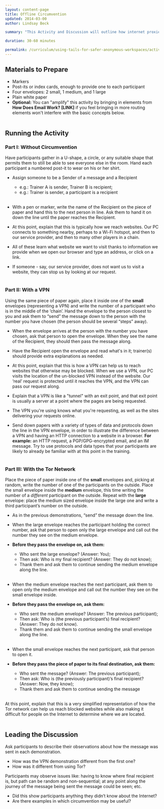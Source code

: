 ```yaml
---
layout: content-page
title: Offline Circumvention
updated: 2014-03-00
author: Lindsay Beck

summary: "This Activity and Discussion will outline how internet proxies work to disguise IP addresses, moving through three different scenarios: traffic routed over HTTP, traffic routed through a VPN, and traffic routed over the Tor network."

duration: 30-60 minutes

permalink: /curriculum/using-tails-for-safer-anonymous-workspaces/activity-and-discussion/offline-circumvention/
---
```

## Materials to Prepare ##

- Markers
- Post-its or index cards, enough to provide one to each participant
- Four envelopes: 2 small, 1 medium, and 1 large
- Plain white paper
- **Optional:** You can "amplify" this activity by bringing in elements from **How Does Email Work? [LINK]** if you feel bringing in more routing elements won't interfere with the basic concepts below.
<br><br>

## Running the Activity ##

### Part I: Without Circumvention ###

Have participants gather in a U-shape, a circle, or any suitable shape that permits them to still be able to see everyone else in the room. Hand each participant a numbered post-it to wear on his or her shirt.

- Assign someone to be a Sender of a message and a Recipient
	- e.g.: Trainer A is sender, Trainer B is recipient;
	- e.g.: Trainer is sender, a participant is a recipient
<br><br>
- With a pen or marker, write the name of the Recipient on the piece of paper and hand this to the next person in line. Ask them to hand it on down the line until the paper reaches the Recipient.

- At this point, explain that this is typically how we reach websites. Our PC connects to something nearby, perhaps to a Wi-Fi hotspot, and then to our service provider, and then to many other players in a chain.

- All of these learn what website we want to visit thanks to information we provide when we open our browser and type an address, or click on a link.

- If someone - say, our service provider, does not want us to visit a website, they can stop us by looking at our request.
<br><br>

### Part II: With a VPN ###

Using the same piece of paper again, place it inside one of the **small** envelopes (representing a VPN) and write the number of a participant who is in the middle of the ‘chain’. Hand the envelope to the person closest to you and ask them to “send” the message down to the person with the number you have chosen (the person should be several “steps” away).

- When the envelope arrives at the person with the number you have chosen, ask that person to open the envelope. When they see the name of the Recipient, they should then pass the message along.

- Have the Recipient open the envelope and read what's in it; trainer(s) should provide extra explanations as needed.

- At this point, explain that this is how a VPN can help us to reach websites that otherwise may be blocked. When we use a VPN, our PC visits the location of the un-blocked VPN instead of the website. Our ‘real’ request is protected until it reaches the VPN, and the VPN can pass our request along.

- Explain that a VPN is like a "tunnel" with an exit point, and that exit point is usually a server at a point where the pages are being requested.

- The VPN you're using knows what you're requesting, as well as the sites delivering your requests online.

- Send down papers with a variety of types of data and protocols down the line in the VPN envelope, in order to illustrate the difference between a VPN and having an HTTP connection to a website in a browser. **For example:** an HTTP request, a PGP/GPG-encrypted email, and an IM message. Try to use protocols and data types that your participants are likely to already be familiar with at this point in the training.
<br><br>

### Part III: With the Tor Network ###

Place the piece of paper inside one of the **small** envelopes and, picking at random, write the number of one of the participants on the outside. Place the small envelope inside the **medium** envelope, this time writing the number of a *different* participant on the outside.
Repeat with the **large** envelope: place the medium sized envelope inside the large one and write a third participant’s number on the outside.


- As in the previous demonstrations, “send” the message down the line.

- When the large envelope reaches the participant holding the correct number, ask that person to open only the large envelope and call out the number they see on the medium envelope.

- **Before they pass the envelope on, ask them:**
	- Who sent the large envelope? (Answer: You);
	- Then ask: Who is my final recipient? (Answer: They do not know);
	- Thank them and ask them to continue sending the medium envelope along the line.
<br><br>

- When the medium envelope reaches the next participant, ask them to open only the medium envelope and call out the number they see on the small envelope inside.

- **Before they pass the envelope on, ask them:**
	- Who sent the medium envelope? (Answer: The previous participant);
	- Then ask: Who is (the previous participant’s) final recipient? (Answer: They do not know).
	- Thank them and ask them to continue sending the small envelope along the line.
<br><br>

- When the small envelope reaches the next participant, ask that person to open it.
- **Before they pass the piece of paper to its final destination, ask them:**

	- Who sent the message? (Answer: The previous participant);
	- Then ask: Who is (the previously participant)’s final recipient? (Answer: Now, they know);
	- Thank them and ask them to continue sending the message
	<br><br>

At this point, explain that this is a very simplified representation of how the Tor network can help us reach blocked websites while also making it difficult for people on the Internet to determine where we are located.
<br><br>


## Leading the Discussion ##

Ask participants to describe their observations about how the message was sent in each demonstration.

- How was the VPN demonstration different from the first one?
- How was it different from using Tor?

Participants may observe issues like: having to know where final recipient is, but path can be random and non-sequential; at any point along the journey of the message being sent the message could be seen; etc.

- Did this show participants anything they didn’t know about the Internet?
- Are there examples in which circumvention may be useful?
